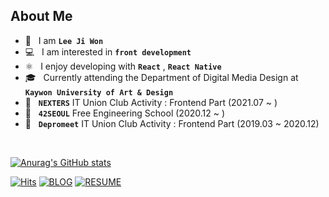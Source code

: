 ## About Me

- 👩 &nbsp; I am **`Lee Ji Won`**
- 💻 &nbsp; I am interested in **`front development`**
- ⚛️ &nbsp; I enjoy developing with **`React`** , **`React Native`**
- 🎓 &nbsp; Currently attending the Department of Digital Media Design at **`Kaywon University of Art & Design`** 
- 🌱 &nbsp; **`NEXTERS`** IT Union Club Activity : Frontend Part (2021.07 ~ ) 
- 🌱 &nbsp; **`42SEOUL`** Free Engineering School (2020.12 ~ )
- 🌱 &nbsp; **`Depromeet`** IT Union Club Activity : Frontend Part (2019.03 ~ 2020.12) 
<br/>

[![Anurag's GitHub stats](https://github-readme-stats.vercel.app/api?username=leejiwonn&theme=onedark)](https://github.com/anuraghazra/github-readme-stats)

[![Hits](https://hits.seeyoufarm.com/api/count/incr/badge.svg?url=https%3A%2F%2Fgithub.com%2Fleejiwonn&count_bg=%23ED9B84&title_bg=%23555555&icon=&icon_color=%23E7E7E7&title=hits&edge_flat=false)](https://hits.seeyoufarm.com) [![BLOG](https://img.shields.io/badge/-BLOG-FF9F0F)](https://leejiwonn.tistory.com/)
[![RESUME](https://img.shields.io/badge/-RESUME-404B50)](https://steep-woolen-661.notion.site/Jiwon-Lee-6553ccf421c44fc785e0f6351dbb77a9)
